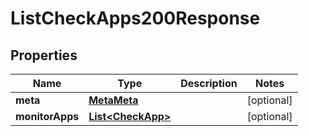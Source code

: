 

# ListCheckApps200Response


## Properties

| Name | Type | Description | Notes |
|------------ | ------------- | ------------- | -------------|
|**meta** | [**MetaMeta**](MetaMeta.md) |  |  [optional] |
|**monitorApps** | [**List&lt;CheckApp&gt;**](CheckApp.md) |  |  [optional] |



